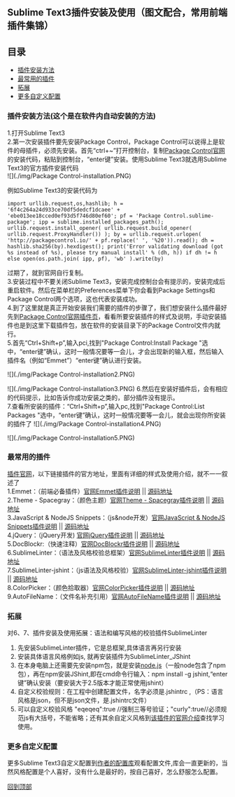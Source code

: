 ## Sublime Text3插件安装及使用（图文配合，常用前端插件集锦）   

<h2 id="01">目录</h2>        

* [插件安装方法](#1)      
* [最常用的插件](#2)       
* [拓展](#3)       
* [更多自定义配置](#4)      

<h3 id="1">插件安装方法(这个是在软件内自动安装的方法)</h3>      

1.打开Sublime Text3   
2.第一次安装插件要先安装Package Control，Package Control可以说得上是软件的母插件，必须先安装。首先“ctrl+~”打开控制台，复制[Package Control官网](https://packagecontrol.io/installation)的安装代码，粘贴到控制台，“enter键”安装。使用Sublime Text3就选用Sublime Text3的官方插件安装代码    
![](./img/Package Control-installation.PNG)

例如Sublime Text3的安装代码为
```
import urllib.request,os,hashlib; h = '6f4c264a24d933ce70df5dedcf1dcaee' + 'ebe013ee18cced0ef93d5f746d80ef60'; pf = 'Package Control.sublime-package'; ipp = sublime.installed_packages_path(); urllib.request.install_opener( urllib.request.build_opener( urllib.request.ProxyHandler()) ); by = urllib.request.urlopen( 'http://packagecontrol.io/' + pf.replace(' ', '%20')).read(); dh = hashlib.sha256(by).hexdigest(); print('Error validating download (got %s instead of %s), please try manual install' % (dh, h)) if dh != h else open(os.path.join( ipp, pf), 'wb' ).write(by)
```
过期了，就到官网自行复制。   
3.安装过程中不要关闭Sublime Text3，安装完成控制台会有提示的，安装完成后重启软件。然后在菜单栏的Preferences菜单下你会看到Package Settings和Package Control两个选项，这也代表安装成功。  
4.到了这里就是真正开始安装我们需要的插件的步骤了，我们想安装什么插件最好先到[Package Control官网插件页](https://packagecontrol.io/browse)，看看所要安装插件的样式及说明，手动安装插件也是到这里下载插件包，放在软件的安装目录下的Package Control文件内就行。     
5.首先“Ctrl+Shift+p”,输入pci,找到"Package Control:Install Package "选中，“enter键”确认，这时一般情况要等一会儿，才会出现新的输入框，然后输入插件名（例如“Emmet”）“enter键”确认进行安装。   

![](./img/Package Control-installation2.PNG)

![](./img/Package Control-installation3.PNG)
6.然后在安装好插件后，会有相应的代码提示，比如告诉你成功安装之类的，部分插件没有提示。    
7.查看所安装的插件：“Ctrl+Shift+p”,输入pc,找到"Package Control:List Packages "选中，“enter键”确认，这时一般情况要等一会儿，就会出现你所安装的插件了
![](./img/Package Control-installation4.PNG)

![](./img/Package Control-installation5.PNG)

<h3 id="2">最常用的插件</h3>       

[插件官网](https://packagecontrol.io)，以下链接插件的官方地址，里面有详细的样式及使用介绍，就不一一叙述了    
1.Emmet：（前端必备插件）[官网Emmet插件说明](https://packagecontrol.io/packages/Emmet)	||	[源码地址](https://github.com/sergeche/emmet-sublime)    
2.Theme - Spacegray：（颜色主题）[官网Theme - Spacegray插件说明](https://packagecontrol.io/packages/Theme%20-%20Spacegray)		||	[源码地址](https://github.com/kkga/spacegray)     
3.JavaScript & NodeJS Snippets：（js&node开发）[官网JavaScript & NodeJS Snippets插件说明](https://packagecontrol.io/packages/JavaScript%20%26%20NodeJS%20Snippets)	||	[源码地址](https://github.com/zenorocha/sublime-javascript-snippets)   
4.jQuery：（jQuery开发) [官网jQuery插件说明](https://packagecontrol.io/packages/jQuery)	||	[源码地址](https://github.com/SublimeText/jQuery)     
5.DocBlockr:（快速注释）[官网DocBlockr插件说明](https://packagecontrol.io/packages/DocBlockr)	||	[源码地址](https://github.com/spadgos/sublime-jsdocs)    
6.SublimeLinter：（语法及风格校验总框架）[官网SublimeLinter插件说明](https://packagecontrol.io/packages/SublimeLinter)	||	[源码地址](https://github.com/SublimeLinter/SublimeLinter)     
7.SublimeLinter-jshint：（js语法及风格校验）[官网SublimeLinter-jshint插件说明](https://packagecontrol.io/packages/SublimeLinter-jshint)		||	[源码地址](https://github.com/SublimeLinter/SublimeLinter-jshint)   
8.ColorPicker：（颜色拾取器）[官网ColorPicker插件说明](https://packagecontrol.io/packages/ColorPicker)		||	[源码地址](https://github.com/weslly/ColorPicker)    
9.AutoFileName：（文件名补充引用）[官网AutoFileName插件说明](https://packagecontrol.io/packages/AutoFileName)	||	[源码地址](https://github.com/BoundInCode/AutoFileName)      
      

<h3 id="3">拓展</h3>    

对6、7、插件安装及使用拓展：语法和编写风格的校验插件SublimeLinter 
1. 先安装SublimeLinter插件，它是总框架,具体语言再另行安装   
2. 安装具体语言风格例如js, 就再安装插件为SublimeLinter_JShint    
3. 在本身电脑上还需要先安装npm包，就是安装[node.js](https://nodejs.org/en/)（一般node包含了npm包），再在npm安装JShint,即在cmd命令行输入：npm install -g jshint,“enter键”确认安装（要安装大于2.5版本才能正常使用jshint）  
4. 自定义校验规则：在工程中创建配置文件，名字必须是.jshintrc ,（PS：语言风格是json，但不是json文件，是.jshintrc文件）   
5. 可以自定义校验风格 "eqeqeq":true //强制三等号验证；"curly":true//必须规范js有大括号，不能省略；还有其余自定义风格到[该插件的官网介绍](https://jshint.com/docs/options/)查找学习使用。

<h3 id="4">更多自定义配置</h3>    

更多Sublime Text3自定义配置到[作者的配置库](https://github.com/BelieveXIA/Custom-Configuration-sublime-text3)观看配置文件,库会一直更新的，当然风格配置是个人喜好，没有什么是最好的，按自己喜好，怎么舒服怎么配置。   

[回到顶部](#01)      





